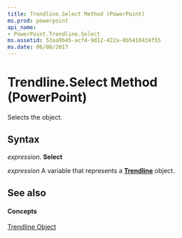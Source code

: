 ```yaml
---
title: Trendline.Select Method (PowerPoint)
ms.prod: powerpoint
api_name:
- PowerPoint.Trendline.Select
ms.assetid: 53aa9b45-acf4-9d12-422a-8b5418434f55
ms.date: 06/08/2017
---
```



# Trendline.Select Method (PowerPoint)

Selects the object.


## Syntax

 _expression_. **Select**

 _expression_ A variable that represents a **[Trendline](PowerPoint.Trendline.md)** object.


## See also


#### Concepts


[Trendline Object](PowerPoint.Trendline.md)

